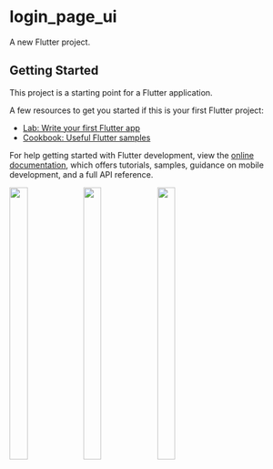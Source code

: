 # login_page_ui

A new Flutter project.

## Getting Started

This project is a starting point for a Flutter application.

A few resources to get you started if this is your first Flutter project:

- [Lab: Write your first Flutter app](https://docs.flutter.dev/get-started/codelab)
- [Cookbook: Useful Flutter samples](https://docs.flutter.dev/cookbook)

For help getting started with Flutter development, view the
[online documentation](https://docs.flutter.dev/), which offers tutorials,
samples, guidance on mobile development, and a full API reference.
<p>
  <img src="https://github.com/Dipalig971/login_page_ui/assets/143181151/b6dd5ca1-8fa6-4ce5-a421-76d70a3a7e49" width=25% height=35%>
   <img src="https://github.com/Dipalig971/login_page_ui/assets/143181151/e406e6a1-9e2c-4c5c-9aef-09a4dfcca85b" width=25% height=35%>
   <img src="https://github.com/Dipalig971/login_page_ui/assets/143181151/635e9b82-849c-44b5-8449-3867696c5553" width=25% height=35%>
</p>

